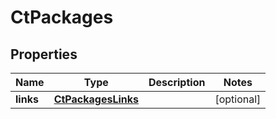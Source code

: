 

# CtPackages

## Properties

Name | Type | Description | Notes
------------ | ------------- | ------------- | -------------
**links** | [**CtPackagesLinks**](CtPackagesLinks.md) |  |  [optional]




